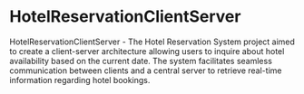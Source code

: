 # HotelReservationClientServer
HotelReservationClientServer - The Hotel Reservation System project aimed to create a client-server architecture allowing users to inquire about hotel availability based on the current date. The system facilitates seamless communication between clients and a central server to retrieve real-time information regarding hotel bookings.

